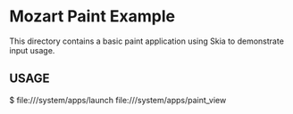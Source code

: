 # Mozart Paint Example

This directory contains a basic paint application using Skia to demonstrate
input usage.

## USAGE

  $ file:///system/apps/launch file:///system/apps/paint_view
